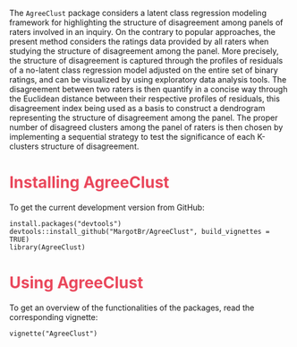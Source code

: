 The `AgreeClust` package considers a latent class regression modeling framework for highlighting the structure of disagreement among panels of raters involved in an inquiry. On the contrary to popular approaches, the present method considers the ratings data provided by all raters when studying the structure of disagreement among the panel. More precisely, the structure of disagreement is captured through the profiles of residuals of a no-latent class regression model adjusted on the entire set of binary ratings, and can be visualized by using exploratory data analysis tools. The disagreement between two raters is then quantify in a concise way through the Euclidean distance between their respective profiles of residuals, this disagreement index being used as a basis to construct a dendrogram representing the structure of disagreement among the panel. The proper number of disagreed clusters among the panel of raters is then chosen by implementing a sequential strategy to test the significance of each K-clusters structure of disagreement.

# <span style="color: #EA485C">Installing AgreeClust</span>

To get the current development version from GitHub:

  ```{r eval=FALSE}
install.packages("devtools")
devtools::install_github("MargotBr/AgreeClust", build_vignettes = TRUE)
library(AgreeClust)
```

# <span style="color: #EA485C">Using AgreeClust</span>

To get an overview of the functionalities of the packages, read the corresponding vignette:

  ```{r eval=FALSE}
vignette("AgreeClust")
```
